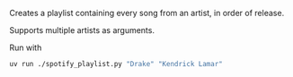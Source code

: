 Creates a playlist containing every song from an artist, in order of release.

Supports multiple artists as arguments.

Run with 

```bash
uv run ./spotify_playlist.py "Drake" "Kendrick Lamar"
```
